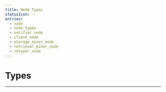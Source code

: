 ```yaml
---
title: Node Types
statusIcon: ✅
entries:
  - node
  - node_types
  - verifier_node
  - client_node
  - storage_miner_node
  - retrieval_miner_node
  - relayer_node
---
```


# Types
---